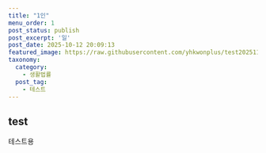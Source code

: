 ```yaml
---
title: "1인"
menu_order: 1
post_status: publish
post_excerpt: '일'
post_date: 2025-10-12 20:09:13
featured_image: https://raw.githubusercontent.com/yhkwonplus/test2025111/main/_images/국가및지자체.png
taxonomy:
  category:
    - 생활법률
  post_tag:
    - 테스트
---
```


## test

테스트용
